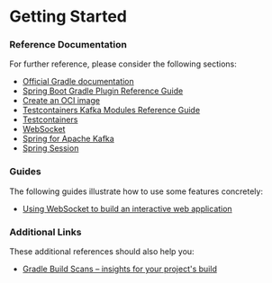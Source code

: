 # Getting Started

### Reference Documentation

For further reference, please consider the following sections:

* [Official Gradle documentation](https://docs.gradle.org)
* [Spring Boot Gradle Plugin Reference Guide](https://docs.spring.io/spring-boot/docs/2.7.5/gradle-plugin/reference/html/)
* [Create an OCI image](https://docs.spring.io/spring-boot/docs/2.7.5/gradle-plugin/reference/html/#build-image)
* [Testcontainers Kafka Modules Reference Guide](https://www.testcontainers.org/modules/kafka/)
* [Testcontainers](https://www.testcontainers.org/)
* [WebSocket](https://docs.spring.io/spring-boot/docs/2.7.5/reference/htmlsingle/#messaging.websockets)
* [Spring for Apache Kafka](https://docs.spring.io/spring-boot/docs/2.7.5/reference/htmlsingle/#messaging.kafka)
* [Spring Session](https://docs.spring.io/spring-session/reference/)

### Guides

The following guides illustrate how to use some features concretely:

* [Using WebSocket to build an interactive web application](https://spring.io/guides/gs/messaging-stomp-websocket/)

### Additional Links

These additional references should also help you:

* [Gradle Build Scans – insights for your project's build](https://scans.gradle.com#gradle)

